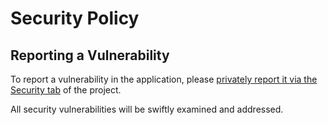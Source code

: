 # Security Policy

## Reporting a Vulnerability

To report a vulnerability in the application, please [privately report it via the Security tab](https://github.com/Dobefu/scrum-poker/security/advisories/new) of the project.

All security vulnerabilities will be swiftly examined and addressed.
